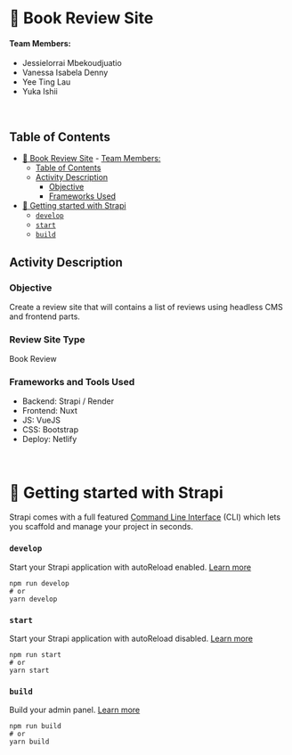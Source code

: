 # 📖 Book Review Site

#### Team Members:
- Jessielorrai Mbekoudjuatio
- Vanessa Isabela Denny
- Yee Ting Lau
- Yuka Ishii

</br>

## Table of Contents
- [📖 Book Review Site](#-book-review-site)
      - [Team Members:](#team-members)
  - [Table of Contents](#table-of-contents)
  - [Activity Description](#activity-description)
    - [Objective](#objective)
    - [Frameworks Used](#frameworks-used)
- [🚀 Getting started with Strapi](#-getting-started-with-strapi)
    - [`develop`](#develop)
    - [`start`](#start)
    - [`build`](#build)

## Activity Description

### Objective
Create a review site that will contains a list of reviews using headless CMS and frontend parts.

### Review Site Type
Book Review

### Frameworks and Tools Used
- Backend: Strapi / Render
- Frontend: Nuxt
- JS: VueJS
- CSS: Bootstrap
- Deploy: Netlify

</br>

# 🚀 Getting started with Strapi

Strapi comes with a full featured [Command Line Interface](https://docs.strapi.io/dev-docs/cli) (CLI) which lets you scaffold and manage your project in seconds.

### `develop`

Start your Strapi application with autoReload enabled. [Learn more](https://docs.strapi.io/dev-docs/cli#strapi-develop)

```
npm run develop
# or
yarn develop
```

### `start`

Start your Strapi application with autoReload disabled. [Learn more](https://docs.strapi.io/dev-docs/cli#strapi-start)

```
npm run start
# or
yarn start
```

### `build`

Build your admin panel. [Learn more](https://docs.strapi.io/dev-docs/cli#strapi-build)

```
npm run build
# or
yarn build
```
